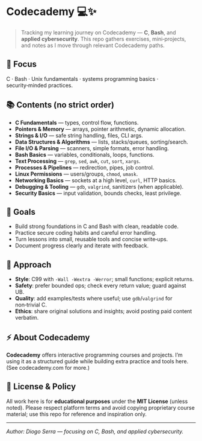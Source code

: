 # Codecademy 💻✨

> Tracking my learning journey on Codecademy — **C**, **Bash**, and **applied cybersecurity**. This repo gathers exercises, mini‑projects, and notes as I move through relevant Codecademy paths.

## 📌 Focus

C · Bash · Unix fundamentals · systems programming basics · security‑minded practices.

## 📚 Contents (no strict order)

* **C Fundamentals** — types, control flow, functions.
* **Pointers & Memory** — arrays, pointer arithmetic, dynamic allocation.
* **Strings & I/O** — safe string handling, files, CLI args.
* **Data Structures & Algorithms** — lists, stacks/queues, sorting/search.
* **File I/O & Parsing** — scanners, simple formats, error handling.
* **Bash Basics** — variables, conditionals, loops, functions.
* **Text Processing** — `grep`, `sed`, `awk`, `cut`, `sort`, `xargs`.
* **Processes & Pipelines** — redirection, pipes, job control.
* **Linux Permissions** — users/groups, `chmod`, `umask`.
* **Networking Basics** — sockets at a high level, `curl`, HTTP basics.
* **Debugging & Tooling** — `gdb`, `valgrind`, sanitizers (when applicable).
* **Security Basics** — input validation, bounds checks, least privilege.


## 🎯 Goals

* Build strong foundations in C and Bash with clean, readable code.
* Practice secure coding habits and careful error handling.
* Turn lessons into small, reusable tools and concise write‑ups.
* Document progress clearly and iterate with feedback.

## 🧭 Approach

* **Style**: C99 with `-Wall -Wextra -Werror`; small functions; explicit returns.
* **Safety**: prefer bounded ops; check every return value; guard against UB.
* **Quality**: add examples/tests where useful; use `gdb`/`valgrind` for non‑trivial C.
* **Ethics**: share original solutions and insights; avoid posting paid content verbatim.

## ⚡ About Codecademy

**Codecademy** offers interactive programming courses and projects. I’m using it as a structured guide while building extra practice and tools here. (See codecademy.com for more.)

## 📜 License & Policy

All work here is for **educational purposes** under the **MIT License** (unless noted). Please respect platform terms and avoid copying proprietary course material; use this repo for reference and inspiration only.

---

*Author: Diogo Serra — focusing on C, Bash, and applied cybersecurity.*


